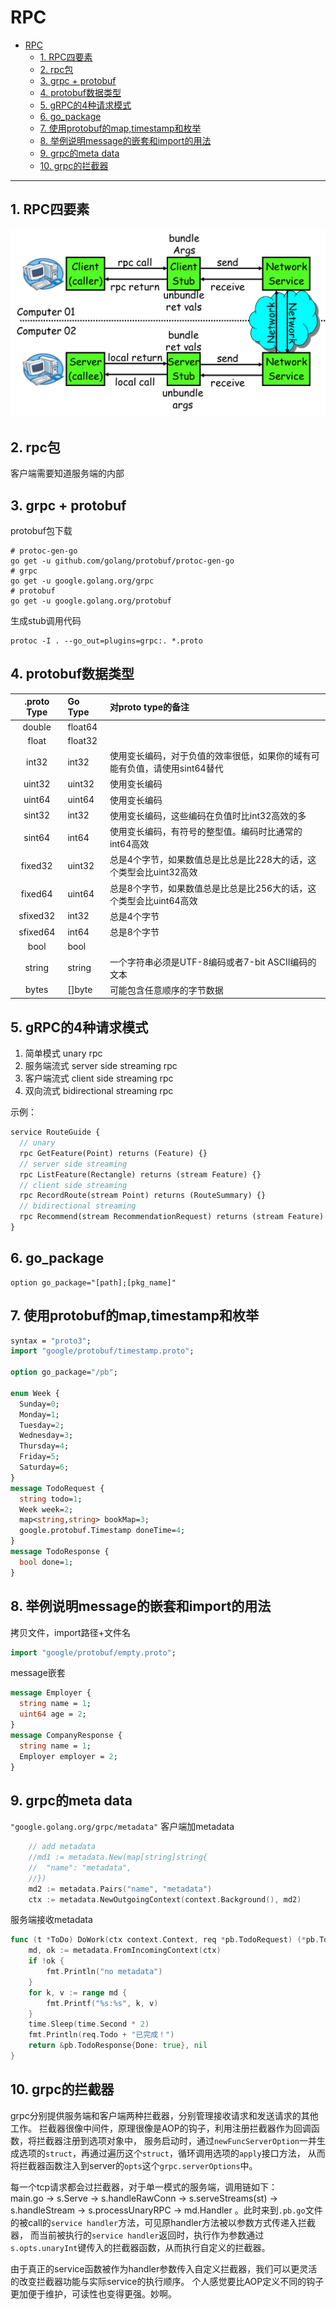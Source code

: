 # RPC

<!-- TOC -->
* [RPC](#rpc)
  * [1. RPC四要素](#1-rpc)
  * [2. rpc包](#2-rpc)
  * [3. grpc + protobuf](#3-grpc--protobuf)
  * [4. protobuf数据类型](#4-protobuf)
  * [5. gRPC的4种请求模式](#5-grpc4)
  * [6. go_package](#6-go_package)
  * [7. 使用protobuf的map,timestamp和枚举](#7-protobufmaptimestamp)
  * [8. 举例说明message的嵌套和import的用法](#8-messageimport)
  * [9. grpc的meta data](#9-grpcmeta-data)
  * [10. grpc的拦截器](#10-grpc)
<!-- TOC -->
----

## 1. RPC四要素
![img.png](img/rpc/RPC四要素.png)

## 2. rpc包
客户端需要知道服务端的内部

## 3. grpc + protobuf

protobuf包下载
```shell
# protoc-gen-go
go get -u github.com/golang/protobuf/protoc-gen-go
# grpc
go get -u google.golang.org/grpc
# protobuf
go get -u google.golang.org/protobuf
```

生成stub调用代码
```shell
protoc -I . --go_out=plugins=grpc:. *.proto
```

## 4. protobuf数据类型

| .proto Type | Go Type | 对proto type的备注                           |
|:-----------:|:--------|:-----------------------------------------|
|   double    | float64 |                                          |
|    float    | float32 |                                          |
|    int32    | int32   | 使用变长编码，对于负值的效率很低，如果你的域有可能有负值，请使用sint64替代 |
|   uint32    | uint32  | 使用变长编码                                   |
|   uint64    | uint64  | 使用变长编码                                   |
|   sint32    | int32   | 使用变长编码，这些编码在负值时比int32高效的多                |
|   sint64    | int64   | 使用变长编码，有符号的整型值。编码时比通常的int64高效            |
|   fixed32   | uint32  | 总是4个字节，如果数值总是比总是比228大的话，这个类型会比uint32高效   |
|   fixed64   | uint64  | 总是8个字节，如果数值总是比总是比256大的话，这个类型会比uint64高效   |
|  sfixed32   | int32   | 总是4个字节                                   |
|  sfixed64   | int64   | 总是8个字节                                   |
|    bool     | bool    |                                          |
|   string    | string  | 一个字符串必须是UTF-8编码或者7-bit ASCII编码的文本        |
|   bytes     | []byte  | 可能包含任意顺序的字节数据                            |

## 5. gRPC的4种请求模式

1. 简单模式 unary rpc
2. 服务端流式 server side streaming rpc
3. 客户端流式 client side streaming rpc
4. 双向流式 bidirectional streaming rpc

示例：
```protobuf
service RouteGuide {
  // unary
  rpc GetFeature(Point) returns (Feature) {}
  // server side streaming
  rpc ListFeature(Rectangle) returns (stream Feature) {}
  // client side streaming
  rpc RecordRoute(stream Point) returns (RouteSummary) {}
  // bidirectional streaming
  rpc Recommend(stream RecommendationRequest) returns (stream Feature) {}
}
```

## 6. go_package
```
option go_package="[path];[pkg_name]"
```

## 7. 使用protobuf的map,timestamp和枚举
```protobuf
syntax = "proto3";
import "google/protobuf/timestamp.proto";

option go_package="/pb";

enum Week {
  Sunday=0;
  Monday=1;
  Tuesday=2;
  Wednesday=3;
  Thursday=4;
  Friday=5;
  Saturday=6;
}
message TodoRequest {
  string todo=1;
  Week week=2;
  map<string,string> bookMap=3;
  google.protobuf.Timestamp doneTime=4;
}
message TodoResponse {
  bool done=1;
}
```

## 8. 举例说明message的嵌套和import的用法
拷贝文件，import路径+文件名
```protobuf
import "google/protobuf/empty.proto";
```
message嵌套
```protobuf
message Employer {
  string name = 1;
  uint64 age = 2;
}
message CompanyResponse {
  string name = 1;
  Employer employer = 2;
}
```

## 9. grpc的meta data
`"google.golang.org/grpc/metadata"`
客户端加metadata
```go
	// add metadata
	//md1 := metadata.New(map[string]string{
	//	"name": "metadata",
	//})
	md2 := metadata.Pairs("name", "metadata")
	ctx := metadata.NewOutgoingContext(context.Background(), md2)
```
服务端接收metadata
```go
func (t *ToDo) DoWork(ctx context.Context, req *pb.TodoRequest) (*pb.TodoResponse, error) {
	md, ok := metadata.FromIncomingContext(ctx)
	if !ok {
		fmt.Println("no metadata")
	}
	for k, v := range md {
		fmt.Printf("%s:%s", k, v)
	}
	time.Sleep(time.Second * 2)
	fmt.Println(req.Todo + "已完成！")
	return &pb.TodoResponse{Done: true}, nil
}
```

## 10. grpc的拦截器
grpc分别提供服务端和客户端两种拦截器，分别管理接收请求和发送请求的其他工作。
拦截器很像中间件，原理很像是AOP的钩子，利用注册拦截器作为回调函数，将拦截器注册到选项对象中，
服务启动时，通过`newFuncServerOption`一并生成选项的`struct`，再通过遍历这个`struct`，循环调用选项的`apply`接口方法，
从而将拦截器函数注入到server的`opts`这个`grpc.serverOptions`中。<br/>

每一个tcp请求都会过拦截器，对于单一模式的服务端，调用链如下：<br/>
main.go → s.Serve → s.handleRawConn → s.serveStreams(st) → s.handleStream → s.processUnaryRPC
→ md.Handler 。此时来到`.pb.go`文件的被call的`service handler`方法，可见原handler方法被以参数方式传递入拦截器，
而当前被执行的`service handler`返回时，执行作为参数通过`s.opts.unaryInt`键传入的拦截器函数，从而执行自定义的拦截器。<br/>

由于真正的service函数被作为handler参数传入自定义拦截器，我们可以更灵活的改变拦截器功能与实际service的执行顺序。
个人感觉要比AOP定义不同的钩子更加便于维护，可读性也变得更强。妙啊。
